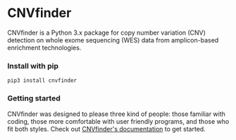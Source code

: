 # CNVfinder #

CNVfinder is a Python 3.x package for copy number variation (CNV) detection on whole exome sequencing (WES) data from amplicon-based enrichment technologies.
### Install with pip ###

```
pip3 install cnvfinder
```

### Getting started ###
CNVfinder was designed to please three kind of people: those familiar with coding, those more comfortable with user friendly programs, and those who fit both styles. Check out [CNVfinder's documentation](http://cnvfinder.readthedocs.io/en/latest/) to get started.
